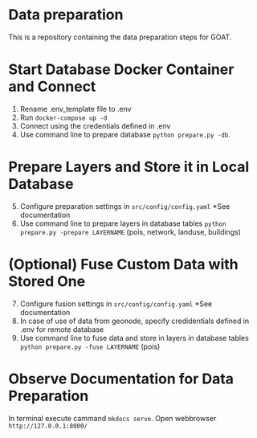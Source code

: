 # Data preparation
This is a repository containing the data preparation steps for GOAT. 


# Start Database Docker Container and Connect

1. Rename .env_template file to .env
2. Run `docker-compose up -d`
3. Connect using the credentials defined in .env
4. Use command line to prepare database `python prepare.py -db`.

#  Prepare Layers and Store it in Local Database

5. Configure preparation settings in `src/config/config.yaml` *See documentation 
6. Use command line to prepare layers in database tables `python prepare.py -prepare LAYERNAME` (pois, network, landuse, buildings)

# (Optional) Fuse Custom Data with Stored One

7. Configure fusion settings in `src/config/config.yaml` *See documentation
8. In case of use of data from geonode, specify credidentials defined in .env for remote database
9. Use command line to fuse data and store in layers in database tables `python prepare.py -fuse LAYERNAME` (pois)


# Observe Documentation for Data Preparation

In terminal execute cammand `mkdocs serve`.
Open webbrowser `http://127.0.0.1:8000/` 